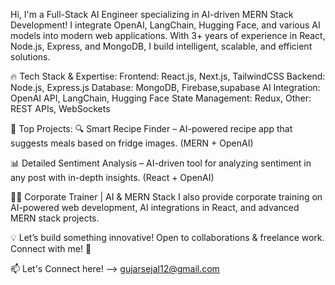  Hi, I'm a Full-Stack AI Engineer specializing in AI-driven MERN Stack Development! I integrate OpenAI, LangChain, Hugging Face, and various AI models into modern web applications. With 3+ years of experience in React, Node.js, Express, and MongoDB, I build intelligent, scalable, and efficient solutions.

🔥 Tech Stack & Expertise:
Frontend: React.js, Next.js, TailwindCSS
Backend: Node.js, Express.js
Database: MongoDB, Firebase,supabase
AI Integration: OpenAI API, LangChain, Hugging Face
State Management: Redux, 
Other: REST APIs,  WebSockets

🚀 Top Projects:
🔍 Smart Recipe Finder – AI-powered recipe app that suggests meals based on fridge images. (MERN + OpenAI)

📊 Detailed Sentiment Analysis – AI-driven tool for analyzing sentiment in any post with in-depth insights. (React + OpenAI)

👨‍🏫 Corporate Trainer | AI & MERN Stack
I also provide corporate training on AI-powered web development, AI integrations in React, and advanced MERN stack projects.

💡 Let’s build something innovative! Open to collaborations & freelance work. Connect with me! 🚀

📫 Let's Connect here! -->  gujarsejal12@gmail.com
